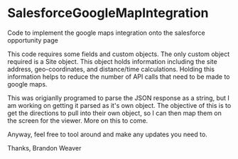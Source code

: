# SalesforceGoogleMapIntegration
Code to implement the google maps integration onto the salesforce opportunity page

This code requires some fields and custom objects. The only custom object required is a Site object. This object holds information including the site address, geo-coordinates, and distance/time calculations. Holding this information helps to reduce the number of API calls that need to be made to google maps.

This was origianlly programed to parse the JSON response as a string, but I am working on getting it parsed as it's own object. The objective of this is to get the directions to pull into their own object, so I can then map them on the screen for the viewer. More on this to come.

Anyway, feel free to tool around and make any updates you need to.

Thanks,
Brandon Weaver
